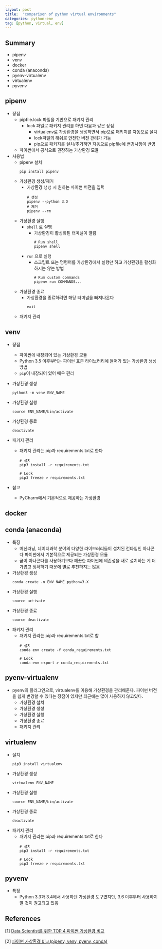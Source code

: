 ```yaml
---
layout: post
title:  "comparison of python virtual environments"
categories: python-env
tag: [python, virtual, env]
---
```


## Summary
- pipenv
- venv
- docker
- conda (anaconda)
- pyenv-virtualenv
- virtualenv
- pyvenv


## pipenv
- 장점
  - pipfile.lock 파일을 기반으로 패키지 관리
    - lock 파일로 패키지 관리를 하면 다음과 같은 장점
      - virtualenv로 가상환경을 생성하면서 pip으로 패키지를 자동으로 설치
      - lock파일의 해쉬로 안전한 버전 관리가 가능
      - pip으로 패키지를 설치/추가하면 자동으로 pipfile에 변경사항이 반영
  - 파이썬에서 공식으로 권장하는 가상환경 모듈
- 사용법
  - pipenv 설치
    ```
    pip install pipenv
    ```
  - 가상환경 생성/제거
    - 가상환경 생성 시 원하는 파이썬 버전을 입력
      ```
      # 생성
      pipenv --python 3.X
      # 제거
      pipenv --rm
      ```
  - 가상환경 실행
    - `shell` 로 실행
      - 가상환경이 활성화된 터미널이 열림
        ```
        # Run shell
        pipenv shell
        ```
    - `run` 으로 실행
      - 스크립트 또는 명령어를 가상환경에서 실행만 하고 가상환경을 활성화하지는 않는 방법
        ```
        # Rum custom commands
        pipenv run COMMANDS...
        ```
  - 가상환경 종료
    - 가상환경을 종료하려면 해당 터미널을 빠져나온다
      ```
      exit
      ```
  - 패키지 관리


## venv
- 장점
  - 파이썬에 내장되어 있는 가상환경 모듈
  - Python 3.5 이후부터는 파이썬 표준 라이브러리에 들어가 있는 가상환경 생성 방법
  - `pip`이 내장되어 있어 매우 편리
- 가상환경 생성
  ```
  python3 -m venv ENV_NAME
  ```
- 가상환경 실행
  ```
  source ENV_NAME/bin/activate
  ```
- 가상환경 종료
  ```
  deactivate
  ```
- 패키지 관리
  - 패키지 관리는 pip과 requirements.txt로 한다
    ```
    # 설치
    pip3 install -r requirements.txt
    
    # Lock
    pip3 freeze > requirements.txt
    ```

- 참고
  - PyCharm에서 기본적으로 제공하는 가상환경  



## docker







## conda (anaconda)
- 특징
  - 머신러닝, 데이터과학 분야의 다양한 라이브러리들이 설치된 런타임인 아나콘다 파이썬에서 기본적으로 제공되는 가상환경 모듈
  - 굳이 아나콘다를 사용하기보다 깨끗한 파이썬에 의존성을 새로 설치하는 게 더 가볍고 정확하기 때문에 별로 추천하지는 않음
- 가상환경 생성
  ```
  conda create -n ENV_NAME python=3.X
  ```
- 가상환경 실행
  ```
  source activate
  ```
- 가상환경 종료
  ```
  source deactivate
  ```
- 패키지 관리
  - 패키지 관리는 pip과 requirements.txt로 함
    ```
    # 설치
    conda env create -f conda_requirements.txt

    # Lock
    conda env export > conda_requirements.txt
    ```


## pyenv-virtualenv
- pyenv의 플러그인으로, virtualenv를 이용해 가상환경을 관리해준다. 파이썬 버전을 쉽게 변경할 수 있다는 장점이 있지만 최근에는 많이 사용하지 않고있다.
  - 가상환경 설치
  - 가상환경 생성
  - 가상환경 실행
  - 가상환경 종료
  - 패키지 관리

## virtualenv
- 설치
  ```
  pip3 install virtualenv
  ```
- 가상환경 생성
  ```
  virtualenv ENV_NAME
  ```
- 가상환경 실행
  ```
  source ENV_NAME/bin/activate
  ```
- 가상환경 종료
  ```
  deactivate
  ```
- 패키지 관리
  - 패키지 관리는 pip과 requirements.txt로 한다
    ```
    # 설치
    pip3 install -r requirements.txt
    
    # Lock
    pip3 freeze > requirements.txt
    ```


## pyvenv
- 특징
  - Python 3.3과 3.4에서 사용하던 가상환경 도구였지만, 3.6 이후부터 사용하지 말 것이 권고되고 있음




## References

[1] [Data Scientist를 위한 TOP 4 파이썬 가상환경 비교](https://dining-developer.tistory.com/21)

[2] [파이썬 가상환경 비교(pipenv, venv, pyenv, conda)](https://devbull.xyz/python-create-environment/)